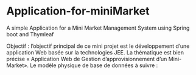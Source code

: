 # Application-for-miniMarket
A simple Application for a Mini Market Management System using Spring boot and Thymleaf

Objectif : l’objectif principal de ce mini projet est le développement d’une application Web basée sur la 
technologies JEE. 
La thématique est bien précise « Application Web de Gestion d’approvisionnement d’un Mini-Market». 
Le modèle physique de base de données à suivre :
